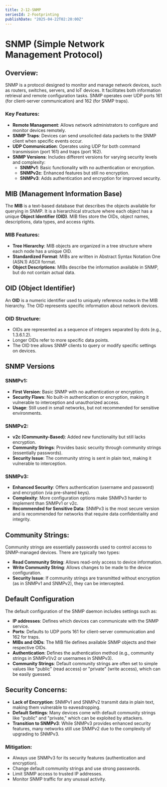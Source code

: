 ```yaml
---
title: 2-12-SNMP
seriesId: 2-Footprinting
publishDate: "2025-04-22T02:20:00Z"
---
```


# SNMP (Simple Network Management Protocol)

## Overview:
SNMP is a protocol designed to monitor and manage network devices, such as routers, switches, servers, and IoT devices. It facilitates both information retrieval and remote configuration tasks. SNMP operates over UDP ports 161 (for client-server communication) and 162 (for SNMP traps).

### Key Features:
- **Remote Management**: Allows network administrators to configure and monitor devices remotely.
- **SNMP Traps**: Devices can send unsolicited data packets to the SNMP client when specific events occur.
- **UDP Communication**: Operates using UDP for both command transmission (port 161) and traps (port 162).
- **SNMP Versions**: Includes different versions for varying security levels and complexity:
  - **SNMPv1**: Basic functionality with no authentication or encryption.
  - **SNMPv2c**: Enhanced features but still no encryption.
  - **SNMPv3**: Adds authentication and encryption for improved security.

## MIB (Management Information Base)
The **MIB** is a text-based database that describes the objects available for querying in SNMP. It is a hierarchical structure where each object has a unique **Object Identifier (OID)**. MIB files store the OIDs, object names, descriptions, data types, and access rights.

### MIB Features:
- **Tree Hierarchy**: MIB objects are organized in a tree structure where each node has a unique OID.
- **Standardized Format**: MIBs are written in Abstract Syntax Notation One (ASN.1) ASCII format.
- **Object Descriptions**: MIBs describe the information available in SNMP, but do not contain actual data.

## OID (Object Identifier)
An **OID** is a numeric identifier used to uniquely reference nodes in the MIB hierarchy. The OID represents specific information about network devices.

### OID Structure:
- OIDs are represented as a sequence of integers separated by dots (e.g., 1.3.6.1.2).
- Longer OIDs refer to more specific data points.
- The OID tree allows SNMP clients to query or modify specific settings on devices.

## SNMP Versions

### SNMPv1:
- **First Version**: Basic SNMP with no authentication or encryption.
- **Security Flaws**: No built-in authentication or encryption, making it vulnerable to interception and unauthorized access.
- **Usage**: Still used in small networks, but not recommended for sensitive environments.

### SNMPv2:
- **v2c (Community-Based)**: Added new functionality but still lacks encryption.
- **Community Strings**: Provides basic security through community strings (essentially passwords).
- **Security Issue**: The community string is sent in plain text, making it vulnerable to interception.

### SNMPv3:
- **Enhanced Security**: Offers authentication (username and password) and encryption (via pre-shared keys).
- **Complexity**: More configuration options make SNMPv3 harder to implement than SNMPv1 or v2c.
- **Recommended for Sensitive Data**: SNMPv3 is the most secure version and is recommended for networks that require data confidentiality and integrity.

## Community Strings:
Community strings are essentially passwords used to control access to SNMP-managed devices. There are typically two types:
- **Read Community String**: Allows read-only access to device information.
- **Write Community String**: Allows changes to be made to the device configuration.
- **Security Issue**: If community strings are transmitted without encryption (as in SNMPv1 and SNMPv2), they can be intercepted.

## Default Configuration
The default configuration of the SNMP daemon includes settings such as:
- **IP addresses**: Defines which devices can communicate with the SNMP service.
- **Ports**: Defaults to UDP ports 161 for client-server communication and 162 for traps.
- **MIBs and OIDs**: The MIB file defines available SNMP objects and their respective OIDs.
- **Authentication**: Defines the authentication method (e.g., community strings in SNMPv1/v2 or usernames in SNMPv3).
- **Community Strings**: Default community strings are often set to simple values like "public" (read access) or "private" (write access), which can be easily guessed.

## Security Concerns:
- **Lack of Encryption**: SNMPv1 and SNMPv2 transmit data in plain text, making them vulnerable to eavesdropping.
- **Default Settings**: Many devices come with default community strings like "public" and "private," which can be exploited by attackers.
- **Transition to SNMPv3**: While SNMPv3 provides enhanced security features, many networks still use SNMPv2 due to the complexity of upgrading to SNMPv3.

### Mitigation:
- Always use SNMPv3 for its security features (authentication and encryption).
- Change default community strings and use strong passwords.
- Limit SNMP access to trusted IP addresses.
- Monitor SNMP traffic for any unusual activity.

